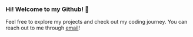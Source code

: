 ### Hi! Welcome to my Github! 👋

Feel free to explore my projects and check out my coding journey. You can reach out to me through [email](mailto:camchu.dev@gmail.com)!
